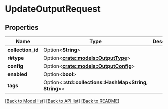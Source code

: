 # UpdateOutputRequest

## Properties

Name | Type | Description | Notes
------------ | ------------- | ------------- | -------------
**collection_id** | Option<**String**> |  | [optional]
**r#type** | Option<[**crate::models::OutputType**](OutputType.md)> |  | [optional]
**config** | Option<[**crate::models::OutputConfig**](OutputConfig.md)> |  | [optional]
**enabled** | Option<**bool**> |  | [optional]
**tags** | Option<**::std::collections::HashMap<String, String>**> |  | [optional]

[[Back to Model list]](../README.md#documentation-for-models) [[Back to API list]](../README.md#documentation-for-api-endpoints) [[Back to README]](../README.md)


